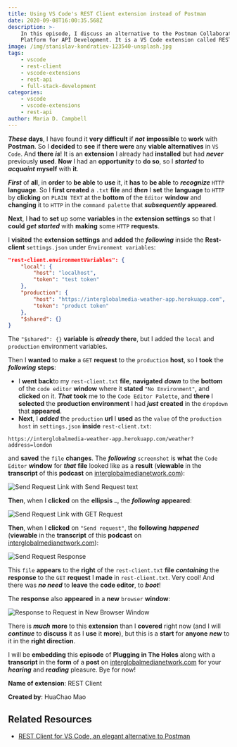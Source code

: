 ```yaml
---
title: Using VS Code's REST Client extension instead of Postman
date: 2020-09-08T16:00:35.568Z
description: >-
    In this episode, I discuss an alternative to the Postman Collaboration
    Platform for API Development. It is a VS Code extension called REST Client.
image: /img/stanislav-kondratiev-123540-unsplash.jpg
tags:
    - vscode
    - rest-client
    - vscode-extensions
    - rest-api
    - full-stack-development
categories:
    - vscode
    - vscode-extensions
    - rest-api
author: Maria D. Campbell
---
```


_**These**_ **days**, I have found it **very difficult** if _**not**_
**impossible** to **work** with **Postman**. So I **decided** to **see** if
**there were** any **viable alternatives** in `VS Code`. And **there** _**is**_!
It is an **extension** I already had **installed** but had _**never**_
previously **used**. **Now** I had an **opportunity** to **do so**, so I
_**started**_ to _**acquaint**_ **myself** with **it**.

_**First**_ of **all**, in **order** to **be able** to **use** it, it **has** to
**be able** to _**recognize**_ `HTTP` **language**. So I **first created** a
`.txt` **file** and _**then**_ I **set** the **language** to `HTTP` by
**clicking** on `PLAIN TEXT` at the **bottom** of the `Editor` **window** and
**changing** it to `HTTP` in the `command palette` that _**subsequently**_
**appeared**.

**Next**, I **had** to **set** up some **variables** in the **extension
settings** so that I **could** _**get started**_ with **making** some `HTTP`
**requests**.

I **visited** the **extension settings** and **added** the _**following**_
inside the **Rest-client** `settings.json` under `Environment variables`:

```json
"rest-client.environmentVariables": {
	"local": {
		"host": "localhost",
		"token": "test token"
	},
	"production": {
		"host": "https://interglobalmedia-weather-app.herokuapp.com",
		"token": "product token"
	},
	"$shared": {}
}
```

The `"$shared": {}` **variable** is _**already**_ **there**, but I added the
`local` and `production` environment variables.

Then I **wanted** to **make** a `GET` **request** to the `production` **host**,
so I **took** the _**following**_ **steps**:

-   I **went back**to my `rest-client.txt` **file**, **navigated** _**down**_ to
    the **bottom** of the `code editor` **window** where it **stated**
    `"No Environment"`, and **clicked** on it. _**That**_ **took** me to the
    `Code Editor Palette`, and **there** I **selected** the **production
    environment** I had _**just**_ **created** in the `dropdown` that
    **appeared**.
-   **Next**, I _**added**_ the `production` **url** I **used** as the `value`
    of the `production host` in `settings.json` **inside** `rest-client.txt`:

```shell
https://interglobalmedia-weather-app.herokuapp.com/weather?address=london
```

and **saved** the `file` **changes**. The _**following**_ `screenshot` is
**what** the `Code Editor` **window** for _**that**_ **file** looked like as a
**result** (**viewable** in the **transcript** of this **podcast** on
[interglobalmedianetwork.com](https://www.interglobalmedianetwork.com/)):

![Send Request Link with Send Request text](/img/screen-shot-2020-09-08-at-10.10.30-am.png)

**Then**, when I **clicked** on the **ellipsis** `…`, the _**following**_
**appeared**:

![Send Request Link with GET Request](/img/screen-shot-2020-09-08-at-10.13.37-am.png)

**Then**, when I **clicked** on `"Send request"`, the **following**
_**happened**_ (**viewable** in the **transcript** of this **podcast** on
[interglobalmedianetwork.com](https://www.interglobalmedianetwork.com/)):

![Send Request Response](/img/screen-shot-2020-09-08-at-10.16.05-am.png)

This `file` **appears** to the **right** of the `rest-client.txt` **file**
_**containing**_ the **response** to the `GET` **request** I **made** in
`rest-client.txt`. Very cool! And there was _**no need**_ to **leave** the
**code editor**, to _**boot**_!

The **response** also **appeared** in a **new** `browser` **window**:

![Response to Request in New Browser Window](/img/screen-shot-2020-09-08-at-11.30.31-am.png)

There is _**much**_ **more** to this **extension** than I **covered** right now
(and I will _**continue**_ to **discuss** it as I **use** it **more**), but this
is a **start** for **anyone** _**new**_ to it in the **right direction**.

I will be **embedding** this **episode** of **Plugging in The Holes** along with
a **transcript** in the **form** of a **post** on
[interglobalmedianetwork.com](https://www.interglobalmedianetwork.com/) for your
_**hearing**_ and _**reading**_ pleasure. Bye for now!

**Name of extension**: REST Client

**Created by**: HuaChao Mao

## Related Resources

-   [REST Client for VS Code, an elegant alternative to Postman](https://josephwoodward.co.uk/2017/10/rest-%20client-for-vs-code-an-elegant-alternative-postman)
